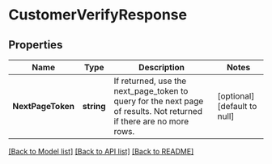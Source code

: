 # CustomerVerifyResponse

## Properties
Name | Type | Description | Notes
------------ | ------------- | ------------- | -------------
**NextPageToken** | **string** | If returned, use the next_page_token to query for the next page of results. Not returned if there are no more rows. | [optional] [default to null]

[[Back to Model list]](../README.md#documentation-for-models) [[Back to API list]](../README.md#documentation-for-api-endpoints) [[Back to README]](../README.md)

